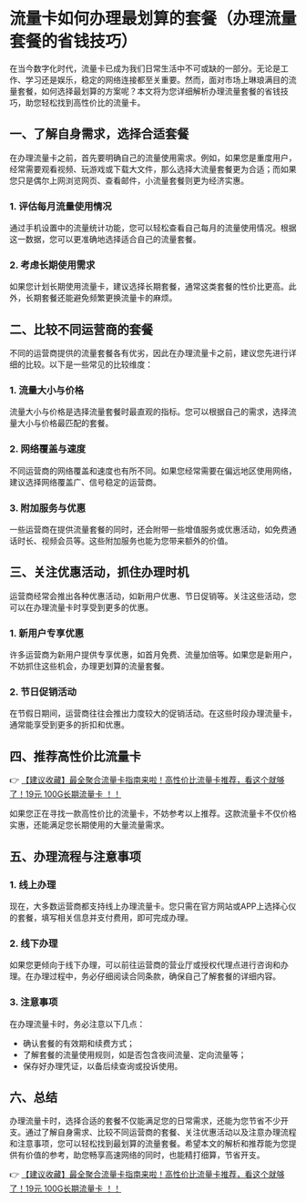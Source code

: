 # 流量卡如何办理最划算的套餐（办理流量套餐的省钱技巧）

在当今数字化时代，流量卡已成为我们日常生活中不可或缺的一部分。无论是工作、学习还是娱乐，稳定的网络连接都至关重要。然而，面对市场上琳琅满目的流量套餐，如何选择最划算的方案呢？本文将为您详细解析办理流量套餐的省钱技巧，助您轻松找到高性价比的流量卡。

## 一、了解自身需求，选择合适套餐

在办理流量卡之前，首先要明确自己的流量使用需求。例如，如果您是重度用户，经常需要观看视频、玩游戏或下载大文件，那么选择大流量套餐更为合适；而如果您只是偶尔上网浏览网页、查看邮件，小流量套餐则更为经济实惠。

### 1. 评估每月流量使用情况
通过手机设置中的流量统计功能，您可以轻松查看自己每月的流量使用情况。根据这一数据，您可以更准确地选择适合自己的流量套餐。

### 2. 考虑长期使用需求
如果您计划长期使用流量卡，建议选择长期套餐，通常这类套餐的性价比更高。此外，长期套餐还能避免频繁更换流量卡的麻烦。

## 二、比较不同运营商的套餐

不同的运营商提供的流量套餐各有优劣，因此在办理流量卡之前，建议您先进行详细的比较。以下是一些常见的比较维度：

### 1. 流量大小与价格
流量大小与价格是选择流量套餐时最直观的指标。您可以根据自己的需求，选择流量大小与价格最匹配的套餐。

### 2. 网络覆盖与速度
不同运营商的网络覆盖和速度也有所不同。如果您经常需要在偏远地区使用网络，建议选择网络覆盖广、信号稳定的运营商。

### 3. 附加服务与优惠
一些运营商在提供流量套餐的同时，还会附带一些增值服务或优惠活动，如免费通话时长、视频会员等。这些附加服务也能为您带来额外的价值。

## 三、关注优惠活动，抓住办理时机

运营商经常会推出各种优惠活动，如新用户优惠、节日促销等。关注这些活动，您可以在办理流量卡时享受到更多的优惠。

### 1. 新用户专享优惠
许多运营商为新用户提供专享优惠，如首月免费、流量加倍等。如果您是新用户，不妨抓住这些机会，办理更划算的流量套餐。

### 2. 节日促销活动
在节假日期间，运营商往往会推出力度较大的促销活动。在这些时段办理流量卡，通常能享受到更多的折扣和优惠。

## 四、推荐高性价比流量卡

👉 [【建议收藏】最全聚合流量卡指南来啦！高性价比流量卡推荐，看这个就够了！19元 100G长期流量卡 ！！](https://bit.ly/Liuliangka)

如果您正在寻找一款高性价比的流量卡，不妨参考以上推荐。这款流量卡不仅价格实惠，还能满足您长期使用的大量流量需求。

## 五、办理流程与注意事项

### 1. 线上办理
现在，大多数运营商都支持线上办理流量卡。您只需在官方网站或APP上选择心仪的套餐，填写相关信息并支付费用，即可完成办理。

### 2. 线下办理
如果您更倾向于线下办理，可以前往运营商的营业厅或授权代理点进行咨询和办理。在办理过程中，务必仔细阅读合同条款，确保自己了解套餐的详细内容。

### 3. 注意事项
在办理流量卡时，务必注意以下几点：
- 确认套餐的有效期和续费方式；
- 了解套餐的流量使用规则，如是否包含夜间流量、定向流量等；
- 保存好办理凭证，以备后续查询或投诉使用。

## 六、总结

办理流量卡时，选择合适的套餐不仅能满足您的日常需求，还能为您节省不少开支。通过了解自身需求、比较不同运营商的套餐、关注优惠活动以及注意办理流程和注意事项，您可以轻松找到最划算的流量套餐。希望本文的解析和推荐能为您提供有价值的参考，助您畅享高速网络的同时，也能精打细算，节省开支。

👉 [【建议收藏】最全聚合流量卡指南来啦！高性价比流量卡推荐，看这个就够了！19元 100G长期流量卡 ！！](https://bit.ly/Liuliangka)
